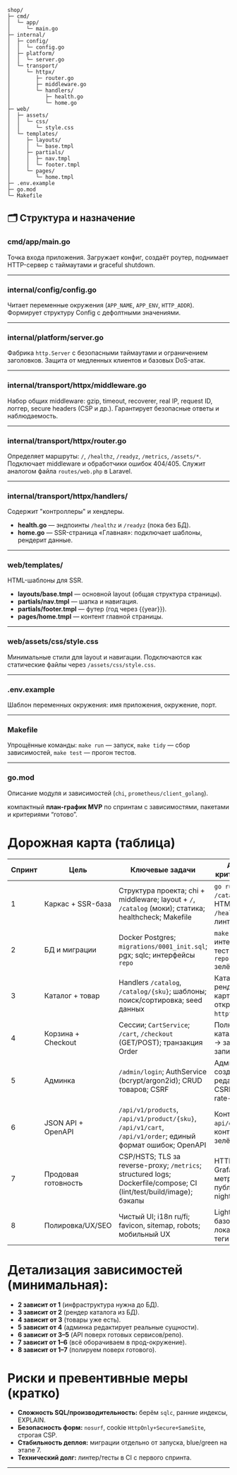 

```
shop/
├─ cmd/
│  └─ app/
│     └─ main.go
├─ internal/
│  ├─ config/
│  │  └─ config.go
│  ├─ platform/
│  │  └─ server.go
│  └─ transport/
│     └─ httpx/
│        ├─ router.go
│        ├─ middleware.go
│        └─ handlers/
│           ├─ health.go
│           └─ home.go
├─ web/
│  ├─ assets/
│  │  └─ css/
│  │     └─ style.css
│  └─ templates/
│     ├─ layouts/
│     │  └─ base.tmpl
│     ├─ partials/
│     │  ├─ nav.tmpl
│     │  └─ footer.tmpl
│     └─ pages/
│        └─ home.tmpl
├─ .env.example
├─ go.mod
└─ Makefile

```

## 🗂 Структура и назначение

### **cmd/app/main.go**

Точка входа приложения.
Загружает конфиг, создаёт роутер, поднимает HTTP-сервер с таймаутами и graceful shutdown.

---

### **internal/config/config.go**

Читает переменные окружения (`APP_NAME`, `APP_ENV`, `HTTP_ADDR`).
Формирует структуру Config с дефолтными значениями.

---

### **internal/platform/server.go**

Фабрика `http.Server` с безопасными таймаутами и ограничением заголовков.
Защита от медленных клиентов и базовых DoS-атак.

---

### **internal/transport/httpx/middleware.go**

Набор общих middleware:
gzip, timeout, recoverer, real IP, request ID, логгер, secure headers (CSP и др.).
Гарантирует безопасные ответы и наблюдаемость.

---

### **internal/transport/httpx/router.go**

Определяет маршруты:
`/`, `/healthz`, `/readyz`, `/metrics`, `/assets/*`.
Подключает middleware и обработчики ошибок 404/405.
Служит аналогом файла `routes/web.php` в Laravel.

---

### **internal/transport/httpx/handlers/**

Содержит "контроллеры" и хендлеры.

* **health.go** — эндпоинты `/healthz` и `/readyz` (пока без БД).
* **home.go** — SSR-страница «Главная»: подключает шаблоны, рендерит данные.

---

### **web/templates/**

HTML-шаблоны для SSR.

* **layouts/base.tmpl** — основной layout (общая структура страницы).
* **partials/nav.tmpl** — шапка и навигация.
* **partials/footer.tmpl** — футер (год через {{year}}).
* **pages/home.tmpl** — контент главной страницы.

---

### **web/assets/css/style.css**

Минимальные стили для layout и навигации.
Подключаются как статические файлы через `/assets/css/style.css`.

---

### **.env.example**

Шаблон переменных окружения:
имя приложения, окружение, порт.

---

### **Makefile**

Упрощённые команды:
`make run` — запуск,
`make tidy` — сбор зависимостей,
`make test` — прогон тестов.

---

### **go.mod**

Описание модуля и зависимостей (`chi`, `prometheus/client_golang`).



компактный **план-график MVP** по спринтам с зависимостями, пакетами и критериями “готово”.

# Дорожная карта (таблица)

| Спринт | Цель                | Ключевые задачи                                                                                                     | Артефакты/критерии “готово”                                                      | Зависимости | Пакеты/инструменты                                      |
| ------ | ------------------- | ------------------------------------------------------------------------------------------------------------------- | -------------------------------------------------------------------------------- | ----------- | ------------------------------------------------------- |
| 1      | Каркас + SSR-база   | Структура проекта; chi + middleware; layout + `/`, `/catalog` (моки); статика; healthcheck; Makefile                | `go run` стартует; `/` и `/catalog` отдают HTML; `/healthz`=200; линтер проходит | —           | `chi`, `chi/middleware`, `golangci-lint`                |
| 2      | БД и миграции       | Docker Postgres; `migrations/0001_init.sql`; pgx; sqlc; интерфейсы `repo`                                           | `make migrate_up`; интеграционный тест `repo.Product.List()` зелёный             | 1           | `pgx/v5`, `golang-migrate`, `sqlc`, `testcontainers-go` |
| 3      | Каталог + товар     | Handlers `/catalog`, `/catalog/{sku}`; шаблоны; поиск/сортировка; seed данных                                       | Каталог рендерится из БД; карточка товара открывается; `httptest` на листинг     | 2           | stdlib `net/http/httptest`                              |
| 4      | Корзина + Checkout  | Сессии; `CartService`; `/cart`, `/checkout` (GET/POST); транзакция Order                                            | Полный путь: каталог → корзина → заказ → success; запись в БД                    | 3           | `scs/v2` (sessions)                                     |
| 5      | Админка             | `/admin/login`; AuthService (bcrypt/argon2id); CRUD товаров; CSRF                                                   | Админ логинится; создаёт/редактирует товар; CSRF включён; rate-limit логина      | 4           | `argon2id` или `bcrypt`, `nosurf`, `httprate`           |
| 6      | JSON API + OpenAPI  | `/api/v1/products`, `/api/v1/product/{sku}`, `/api/v1/cart`, `/api/v1/order`; единый формат ошибок; OpenAPI         | Контракты в `api/openapi.yaml`; контрактные тесты зелёные                        | 3–5         | `kin-openapi` + `oapi-codegen` (или swaggo)             |
| 7      | Продовая готовность | CSP/HSTS; TLS за reverse-proxy; `/metrics`; structured logs; Dockerfile/compose; CI (lint/test/build/image); бэкапы | HTTPS работает; Grafana видит метрики; образ публикуется; nightly backup         | 1–6         | `promhttp`, `slog`, Docker, Compose, GitHub Actions     |
| 8      | Полировка/UX/SEO    | Чистый UI; i18n ru/fi; favicon, sitemap, robots; мобильный UX                                                       | Lighthouse ok; базовая локализация; SEO-теги                                     | 1–7         | —                                                       |

# Детализация зависимостей (минимальная):

* **2 зависит от 1** (инфраструктура нужна до БД).
* **3 зависит от 2** (рендер каталога из БД).
* **4 зависит от 3** (товары уже есть).
* **5 зависит от 4** (админка редактирует реальные сущности).
* **6 зависит от 3–5** (API поверх готовых сервисов/репо).
* **7 зависит от 1–6** (всё оборачиваем в прод-окружение).
* **8 зависит от 1–7** (полируем поверх готового).


# Риски и превентивные меры (кратко)

* **Сложность SQL/производительность:** берём `sqlc`, ранние индексы, EXPLAIN.
* **Безопасность форм:** `nosurf`, cookie `HttpOnly+Secure+SameSite`, строгая CSP.
* **Стабильность деплоя:** миграции отдельно от запуска, blue/green на этапе 7.
* **Технический долг:** линтер/тесты в CI с первого спринта.

---